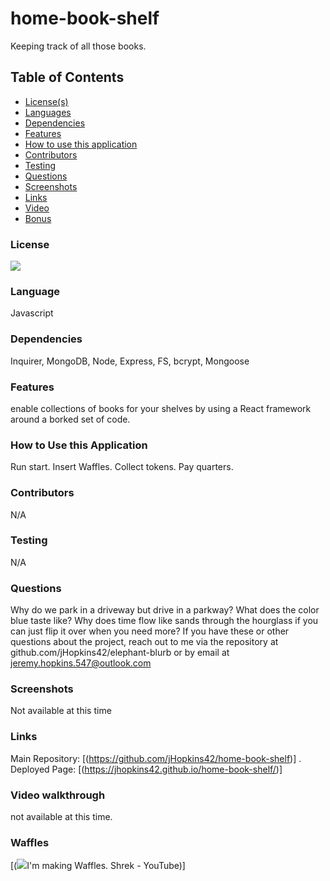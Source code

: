 # home-book-shelf
Keeping track of all those books.

## Table of Contents
* [License(s)](#license)
* [Languages](#languages)
* [Dependencies](#dependencies)
* [Features](#features)
* [How to use this application](#HowtoUseThisApplication)
* [Contributors](#contributors)
* [Testing](#testing)
* [Questions](#questions)
* [Screenshots](#Screenshots)
* [Links](#links)
* [Video](#video-walkthrough)
* [Bonus](#waffles)

### License
<img src="https://img.shields.io/github/license/jhopkins42/home-book-shelf">

### Language
Javascript

### Dependencies
Inquirer, MongoDB, Node, Express, FS, bcrypt, Mongoose

### Features
enable collections of books for your shelves by using a React framework around a borked set of code. 

### How to Use this Application
Run start.  Insert Waffles.  Collect tokens.  Pay quarters.

### Contributors
N/A

### Testing
N/A

### Questions
Why do we park in a driveway but drive in a parkway?  What does the color blue taste like?  Why does time flow like sands through the hourglass if you can just flip it over when you need more? If you have these or other questions about the project, reach out to me via the repository at github.com/jHopkins42/elephant-blurb or by email at jeremy.hopkins.547@outlook.com

### Screenshots
Not available at this time

### Links
Main Repository: [(https://github.com/jHopkins42/home-book-shelf)]
.
Deployed Page: [(https://jhopkins42.github.io/home-book-shelf/)]

### Video walkthrough
not available at this time.

### Waffles
[(<img src="https://youtu.be/1Gz8d4Kay84?t=101">I'm making Waffles. Shrek - YouTube)]
